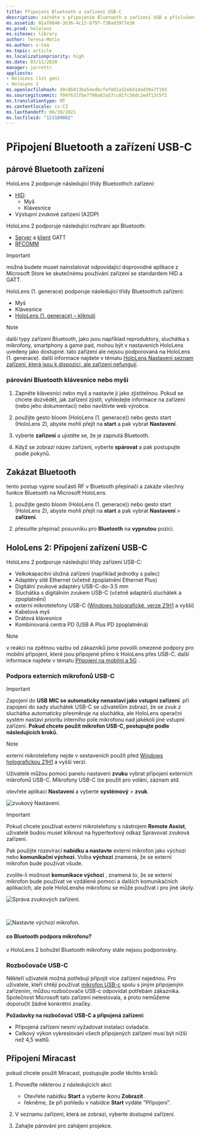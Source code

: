 ```yaml
---
title: Připojení Bluetooth a zařízení USB-C
description: začněte s připojením Bluetooth a zařízení USB a příslušenství z vašich HoloLensch zařízení se smíšenými realitami.
ms.assetid: 01af0848-3b36-4c13-b797-f38ad3977e30
ms.prod: hololens
ms.sitesec: library
author: Teresa-Motiv
ms.author: v-tea
ms.topic: article
ms.localizationpriority: high
ms.date: 03/11/2020
manager: jarrettr
appliesto:
- HoloLens (1st gen)
- HoloLens 2
ms.openlocfilehash: d9c8b813ba54edbcfef8d1a32e641dad39a7f193
ms.sourcegitcommit: f04f631fbe7798a82a57cc01fc56dc2edf13c5f2
ms.translationtype: MT
ms.contentlocale: cs-CZ
ms.lasthandoff: 08/30/2021
ms.locfileid: "123189082"
---
```

# <a name="connect-to-bluetooth-and-usb-c-devices"></a>Připojení Bluetooth a zařízení USB-C

## <a name="pair-bluetooth-devices"></a>párové Bluetooth zařízení

HoloLens 2 podporuje následující třídy Bluetoothch zařízení:

- [HID](/windows-hardware/drivers/hid/):
    - Myš
    - Klávesnice
- Výstupní zvukové zařízení (A2DP)

HoloLens 2 podporuje následující rozhraní api Bluetooth:
- [Server](/windows/uwp/devices-sensors/gatt-server) a [klient](/windows/uwp/devices-sensors/gatt-client) GATT
- [RFCOMM](/windows/uwp/devices-sensors/send-or-receive-files-with-rfcomm)
>[!IMPORTANT]
> možná budete muset nainstalovat odpovídající doprovodné aplikace z Microsoft Store ke skutečnému používání zařízení se standardem HID a GATT.

HoloLens (1. generace) podporuje následující třídy Bluetoothch zařízení:

- Myš
- Klávesnice
- [HoloLens (1. generace) – kliknutí](hololens1-clicker.md)

> [!NOTE]
> další typy zařízení Bluetooth, jako jsou například reproduktory, sluchátka s mikrofony, smartphony a game pad, mohou být v nastaveních HoloLens uvedeny jako dostupné. tato zařízení ale nejsou podporovaná na HoloLens (1. generace). další informace najdete v tématu [HoloLens Nastavení seznam zařízení, která jsou k dispozici, ale zařízení nefungují](hololens-troubleshooting.md#devices-listed-as-available-in-settings-dont-work).

### <a name="pair-a-bluetooth-keyboard-or-mouse"></a>párování Bluetooth klávesnice nebo myši

1. Zapněte klávesnici nebo myš a nastavte ji jako zjistitelnou. Pokud se chcete dozvědět, jak zařízení zjistit, vyhledejte informace na zařízení (nebo jeho dokumentaci) nebo navštivte web výrobce.

1. použijte gesto bloom (HoloLens (1. generace)) nebo gesto start (HoloLens 2), abyste mohli přejít na **start** a pak vybrat **Nastavení**.

1. vyberte **zařízení** a ujistěte se, že je zapnutá Bluetooth.  

1. Když se zobrazí název zařízení, vyberte **spárovat** a pak postupujte podle pokynů.

## <a name="disable-bluetooth"></a>Zakázat Bluetooth

tento postup vypne součásti RF v Bluetooth přepínači a zakáže všechny funkce Bluetooth na Microsoft HoloLens.

1. použijte gesto bloom (HoloLens (1. generace)) nebo gesto start (HoloLens 2), abyste mohli přejít na **start** a pak vybrat **Nastavení**  >  **zařízení**.

1. přesuňte přepínač posuvníku pro **Bluetooth** na **vypnutou** pozici.

## <a name="hololens-2-connect-usb-c-devices"></a>HoloLens 2: Připojení zařízení USB-C

HoloLens 2 podporuje následující třídy zařízení USB-C:

- Velkokapacitní úložná zařízení (například jednotky s palec)
- Adaptéry sítě Ethernet (včetně zpoplatnění Ethernet Plus)
- Digitální zvukové adaptéry USB-C-do-3.5 mm
- Sluchátka s digitálním zvukem USB-C (včetně adaptérů sluchátek a zpoplatnění)
- externí mikrotelefony USB-C ([Windows holografické, verze 21H1](hololens-release-notes.md#windows-holographic-version-21h1) a vyšší)
- Kabelová myš
- Drátová klávesnice
- Kombinovaná centra PD (USB A Plus PD zpoplatněná)


> [!NOTE]
> v reakci na zpětnou vazbu od zákazníků jsme povolili omezené podpory pro mobilní připojení, které jsou připojené přímo k HoloLens přes USB-C. další informace najdete v tématu [Připojení na mobilní a 5G](hololens-cellular.md) .

### <a name="usb-c-external-microphone-support"></a>Podpora externích mikrofonů USB-C

> [!IMPORTANT]
> Zapojení do **USB MIC se automaticky nenastaví jako vstupní zařízení**. při zapojení do sady sluchátek USB-C se uživatelům zobrazí, že se zvuk z sluchátka automaticky přesměruje na sluchátka, ale HoloLens operační systém nastaví prioritu interního pole mikrofonu nad jakékoli jiné vstupní zařízení. **Pokud chcete použít mikrofon USB-C, postupujte podle následujících kroků.**

> [!NOTE]
> externí mikrotelefony nejde v sestaveních použít před [Windows holografickou 21H1](hololens-release-notes.md#windows-holographic-version-21h1) a vyšší verzí. 

Uživatelé můžou pomocí panelu nastavení **zvuku** vybrat připojení externích mikrofonů USB-C. Mikrofony USB-C lze použít pro volání, záznam atd.

otevřete aplikaci **Nastavení** a vyberte **systémový**  >  **zvuk**.

![zvukový Nastavení.](images/usbc-mic-1.jpg)

> [!IMPORTANT]
> Pokud chcete používat externí mikrotelefony s nástrojem **Remote Assist**, uživatelé budou muset kliknout na hypertextový odkaz Spravovat zvuková zařízení.
>
> Pak použijte rozevírací **nabídku a nastavte** externí mikrofon jako výchozí nebo **komunikační výchozí.** Volba **výchozí** znamená, že se externí mikrofon bude používat všude.
>
> zvolíte-li možnost **komunikace výchozí** , znamená to, že se externí mikrofon bude používat ve vzdálené pomoci a dalších komunikačních aplikacích, ale pole HoloLensho mikrofonu se může používat i pro jiné úkoly.

![Správa zvukových zařízení.](images/usbc-mic-2.png)

<br>

![Nastavte výchozí mikrofon.](images/usbc-mic-3.jpg)

#### <a name="what-about-bluetooth-microphone-support"></a>co Bluetooth podpora mikrofonu?

v HoloLens 2 bohužel Bluetooth mikrofony stále nejsou podporovány.

### <a name="usb-c-hubs"></a>Rozbočovače USB-C

Někteří uživatelé možná potřebují připojit více zařízení najednou. Pro uživatele, kteří chtějí používat [mikrofon USB-c](#usb-c-external-microphone-support) spolu s jiným připojeným zařízením, můžou rozbočovače USB-c odpovídat potřebám zákazníka. Společnost Microsoft tato zařízení netestovala, a proto nemůžeme doporučit žádné konkrétní značky.

**Požadavky na rozbočovač USB-C a připojená zařízení:**

- Připojená zařízení nesmí vyžadovat instalaci ovladače.
- Celkový výkon vykreslování všech připojených zařízení musí být nižší než 4,5 wattů.

## <a name="connect-to-miracast"></a>Připojení Miracast

pokud chcete použít Miracast, postupujte podle těchto kroků:

1. Proveďte některou z následujících akcí:  

   - Otevřete nabídku **Start** a vyberte ikonu **Zobrazit** .
   - řekněme, že při pohledu v nabídce **Start** vydáte "Připojení".  

1. V seznamu zařízení, která se zobrazí, vyberte dostupné zařízení.

1. Zahajte párování pro zahájení projekce.
